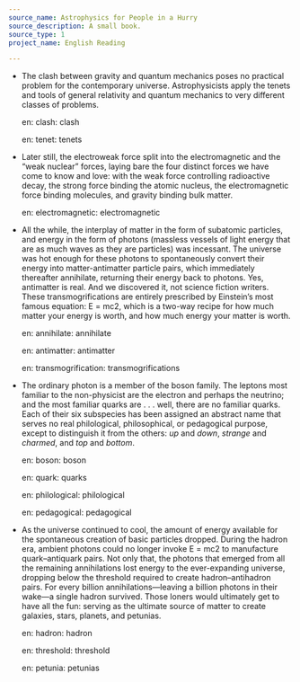 ```yaml
---
source_name: Astrophysics for People in a Hurry
source_description: A small book.
source_type: 1
project_name: English Reading

---
```


- The clash between gravity and quantum mechanics poses no practical problem for the contemporary universe. Astrophysicists apply the tenets and tools of general relativity and quantum mechanics to very different classes of problems.

    <div markdown="1" class="tagged-entries">

    en: clash: clash

    en: tenet: tenets

    </div>

- Later still, the electroweak force split into the electromagnetic and the “weak nuclear” forces, laying bare the four distinct forces we have come to know and love: with the weak force controlling radioactive decay, the strong force binding the atomic nucleus, the electromagnetic force binding molecules, and gravity binding bulk matter.

    <div markdown="1" class="tagged-entries">

    en: electromagnetic: electromagnetic

    </div>

- All the while, the interplay of matter in the form of subatomic particles, and energy in the form of photons (massless vessels of light energy that are as much waves as they are particles) was incessant. The universe was hot enough for these photons to spontaneously convert their energy into matter-antimatter particle pairs, which immediately thereafter annihilate, returning their energy back to photons. Yes, antimatter is real. And we discovered it, not science fiction writers. These transmogrifications are entirely prescribed by Einstein’s most famous equation: E = mc2, which is a two-way recipe for how much matter your energy is worth, and how much energy your matter is worth.

    <div markdown="1" class="tagged-entries">

    en: annihilate: annihilate

    en: antimatter: antimatter

    en: transmogrification: transmogrifications

    </div>

- The ordinary photon is a member of the boson family. The leptons most familiar to the non-physicist are the electron and perhaps the neutrino; and the most familiar quarks are . . . well, there are no familiar quarks. Each of their six subspecies has been assigned an abstract name that serves no real philological, philosophical, or pedagogical purpose, except to distinguish it from the others: _up_ and _down_, _strange_ and _charmed_, and _top_ and _bottom_.

    <div markdown="1" class="tagged-entries">

    en: boson: boson

    en: quark: quarks

    en: philological: philological

    en: pedagogical: pedagogical

    </div>

- As the universe continued to cool, the amount of energy available for the spontaneous creation of basic particles dropped. During the hadron era, ambient photons could no longer invoke E = mc2 to manufacture quark–antiquark pairs. Not only that, the photons that emerged from all the remaining annihilations lost energy to the ever-expanding universe, dropping below the threshold required to create hadron–antihadron pairs. For every billion annihilations—leaving a billion photons in their wake—a single hadron survived. Those loners would ultimately get to have all the fun: serving as the ultimate source of matter to create galaxies, stars, planets, and petunias.

    <div markdown="1" class="tagged-entries">

    en: hadron: hadron

    en: threshold: threshold

    en: petunia: petunias

    </div>